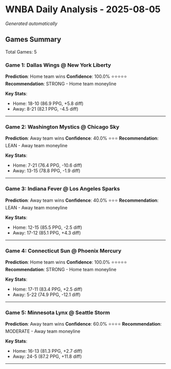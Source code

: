 # WNBA Daily Analysis - 2025-08-05
*Generated automatically*

## Games Summary
Total Games: 5

### Game 1: Dallas Wings @ New York Liberty

**Prediction**: Home team wins
**Confidence**: 100.0% ⭐⭐⭐⭐⭐
**Recommendation**: STRONG - Home team moneyline

**Key Stats**:
- Home: 18-10 (86.9 PPG, +5.8 diff)
- Away: 8-21 (82.1 PPG, -4.5 diff)

---

### Game 2: Washington Mystics @ Chicago Sky

**Prediction**: Away team wins
**Confidence**: 40.0% ⭐⭐⭐
**Recommendation**: LEAN - Away team moneyline

**Key Stats**:
- Home: 7-21 (76.4 PPG, -10.6 diff)
- Away: 13-15 (78.8 PPG, -1.9 diff)

---

### Game 3: Indiana Fever @ Los Angeles Sparks

**Prediction**: Away team wins
**Confidence**: 40.0% ⭐⭐⭐
**Recommendation**: LEAN - Away team moneyline

**Key Stats**:
- Home: 12-15 (85.5 PPG, -2.5 diff)
- Away: 17-12 (85.1 PPG, +4.3 diff)

---

### Game 4: Connecticut Sun @ Phoenix Mercury

**Prediction**: Home team wins
**Confidence**: 100.0% ⭐⭐⭐⭐⭐
**Recommendation**: STRONG - Home team moneyline

**Key Stats**:
- Home: 17-11 (83.4 PPG, +2.5 diff)
- Away: 5-22 (74.9 PPG, -12.1 diff)

---

### Game 5: Minnesota Lynx @ Seattle Storm

**Prediction**: Away team wins
**Confidence**: 60.0% ⭐⭐⭐⭐
**Recommendation**: MODERATE - Away team moneyline

**Key Stats**:
- Home: 16-13 (81.3 PPG, +2.7 diff)
- Away: 24-5 (87.2 PPG, +11.8 diff)

---

